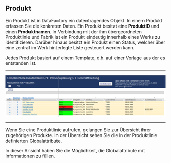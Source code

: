 ## Produkt

Ein Produkt ist in DataFactory ein datentragendes Objekt. In einem Produkt erfassen Sie die konkreten Daten. Ein Produkt besitzt eine **ProduktID** und einen **Produktnamen**. In Verbindung mit der ihm übergeordneten Produktlinie und Fabrik ist ein Produkt eindeutig innerhalb eines Werks zu identifizieren. Darüber hinaus besitzt ein Produkt einen Status, welcher über eine zentral im Werk hinterlegte Liste gesteuert werden kann. 
 
Jedes Produkt basiert auf einem Template, d.h. auf einer Vorlage aus der es entstanden ist.  

---
![](/Pictures/Excel-Client/Produkt/produkt_1.png)

---

Wenn Sie eine Produktlinie aufrufen, gelangen Sie zur Übersicht ihrer zugehörigen Produkte. In der Übersicht sehen Sie die in der Produktlinie definierten Globalattribute.  

In dieser Ansicht haben Sie die Möglichkeit, die Globalattribute mit Informationen zu füllen.

